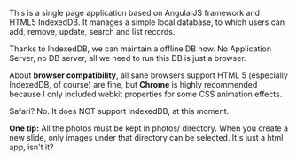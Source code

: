 This is a single page application based on AngularJS framework and HTML5 IndexedDB. It manages a simple local database, to which users can add, remove, update, search and list records.

Thanks to IndexedDB, we can maintain a offline DB now. No Application Server, no DB server, all we need to run this DB is just a browser. 

About <strong>browser compatibility</strong>, all sane browsers support HTML 5 (especially IndexedDB, of course) are fine, but <strong>Chrome</strong> is highly recommended because I only included webkit properties for some CSS animation effects. 

Safari? No. It does NOT support IndexedDB, at this moment.

<strong>One tip:</strong> All the photos must be kept in photos/ directory. When you create a new slide, only images under that directory can be selected. It's just a html app, isn't it?
